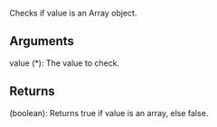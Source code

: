 Checks if value is an Array object.


## Arguments
value (*): The value to check.


## Returns
(boolean): Returns true if value is an array, else false.

